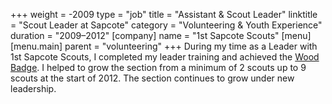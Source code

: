 +++
weight = -2009
type = "job"
title = "Assistant & Scout Leader"
linktitle = "Scout Leader at Sapcote"
category = "Volunteering & Youth Experience"
duration = "2009–2012"
[company]
  name = "1st Sapcote Scouts"
[menu]
  [menu.main]
    parent = "volunteering"
+++
During my time as a Leader with 1st Sapcote Scouts, I completed my leader training and achieved the [Wood Badge][Wood Badge]. I helped to grow the section from a minimum of 2 scouts up to 9 scouts at the start of 2012. The section continues to grow under new leadership.

[Wood Badge]: http://members.scouts.org.uk/woodbadge
